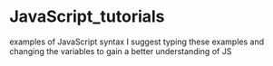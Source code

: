 # JavaScript_tutorials
examples of JavaScript syntax
I suggest typing these examples and changing the variables to gain a better understanding of JS
